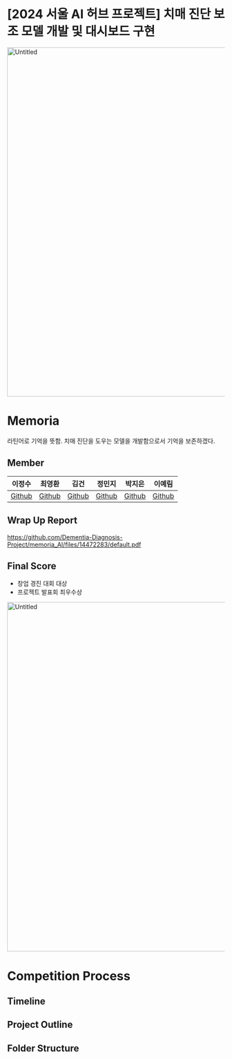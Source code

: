 # [2024 서울 AI 허브 프로젝트] 치매 진단 보조 모델 개발 및 대시보드 구현
<img width="809" alt="Untitled" src="https://github.com/Dementia-Diagnosis-Project/memoria_AI/assets/157015760/410ab40a-4338-42ae-8472-22d4aeb76ecb">

# Memoria
라틴어로 기억을 뜻함. 
치매 진단을 도우는 모델을 개발함으로서 기억을 보존하겠다.

## Member
| 이정수 | 최영환 | 김건 | 정민지 | 박지은 | 이예림 | 
| :-: | :-: | :-: | :-: | :-: | :-: | 
|[Github](https://github.com/sw930718) | [Github](https://github.com/cyh5757) | [Github](https://github.com/Polar-Bear-Poby) | [Github](https://github.com/dustywindow) | [Github](https://github.com/JiEuNparrk) | [Github](https://github.com/yeliiim) |

## Wrap Up Report
https://github.com/Dementia-Diagnosis-Project/memoria_AI/files/14472283/default.pdf

## Final Score
- 창업 경진 대회 대상
- 프로젝트 발표회 최우수상
<img width="809" alt="Untitled" src="https://github.com/Dementia-Diagnosis-Project/memoria_AI/assets/157015760/ec9c78b6-1fb0-45b6-bc35-1c251bac0be2)https://github.com/Dementia-Diagnosis-Project/memoria_AI/assets/157015760/ec9c78b6-1fb0-45b6-bc35-1c251bac0be2">

# Competition Process

## Timeline

## Project Outline

## Folder Structure
